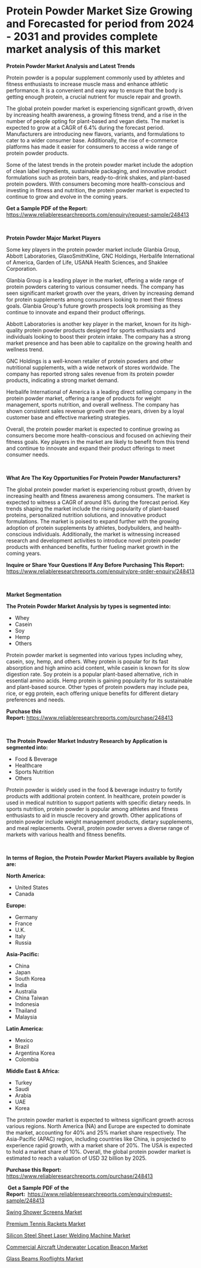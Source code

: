 <p><h1>Protein Powder Market Size Growing and Forecasted for period from 2024 - 2031 and provides complete market analysis of this market</h1></p><p><strong>Protein Powder Market Analysis and Latest Trends</strong></p>
<p><p>Protein powder is a popular supplement commonly used by athletes and fitness enthusiasts to increase muscle mass and enhance athletic performance. It is a convenient and easy way to ensure that the body is getting enough protein, a crucial nutrient for muscle repair and growth.</p><p>The global protein powder market is experiencing significant growth, driven by increasing health awareness, a growing fitness trend, and a rise in the number of people opting for plant-based and vegan diets. The market is expected to grow at a CAGR of 6.4% during the forecast period. Manufacturers are introducing new flavors, variants, and formulations to cater to a wider consumer base. Additionally, the rise of e-commerce platforms has made it easier for consumers to access a wide range of protein powder products.</p><p>Some of the latest trends in the protein powder market include the adoption of clean label ingredients, sustainable packaging, and innovative product formulations such as protein bars, ready-to-drink shakes, and plant-based protein powders. With consumers becoming more health-conscious and investing in fitness and nutrition, the protein powder market is expected to continue to grow and evolve in the coming years.</p></p>
<p><strong>Get a Sample PDF of the Report:&nbsp;</strong> <a href="https://www.reliableresearchreports.com/enquiry/request-sample/248413">https://www.reliableresearchreports.com/enquiry/request-sample/248413</a></p>
<p>&nbsp;</p>
<p><strong>Protein Powder Major Market Players</strong></p>
<p><p>Some key players in the protein powder market include Glanbia Group, Abbott Laboratories, GlaxoSmithKline, GNC Holdings, Herbalife International of America, Garden of Life, USANA Health Sciences, and Shaklee Corporation.</p><p>Glanbia Group is a leading player in the market, offering a wide range of protein powders catering to various consumer needs. The company has seen significant market growth over the years, driven by increasing demand for protein supplements among consumers looking to meet their fitness goals. Glanbia Group's future growth prospects look promising as they continue to innovate and expand their product offerings.</p><p>Abbott Laboratories is another key player in the market, known for its high-quality protein powder products designed for sports enthusiasts and individuals looking to boost their protein intake. The company has a strong market presence and has been able to capitalize on the growing health and wellness trend.</p><p>GNC Holdings is a well-known retailer of protein powders and other nutritional supplements, with a wide network of stores worldwide. The company has reported strong sales revenue from its protein powder products, indicating a strong market demand.</p><p>Herbalife International of America is a leading direct selling company in the protein powder market, offering a range of products for weight management, sports nutrition, and overall wellness. The company has shown consistent sales revenue growth over the years, driven by a loyal customer base and effective marketing strategies.</p><p>Overall, the protein powder market is expected to continue growing as consumers become more health-conscious and focused on achieving their fitness goals. Key players in the market are likely to benefit from this trend and continue to innovate and expand their product offerings to meet consumer needs.</p></p>
<p>&nbsp;</p>
<p><strong>What Are The Key Opportunities For Protein Powder Manufacturers?</strong></p>
<p><p>The global protein powder market is experiencing robust growth, driven by increasing health and fitness awareness among consumers. The market is expected to witness a CAGR of around 8% during the forecast period. Key trends shaping the market include the rising popularity of plant-based proteins, personalized nutrition solutions, and innovative product formulations. The market is poised to expand further with the growing adoption of protein supplements by athletes, bodybuilders, and health-conscious individuals. Additionally, the market is witnessing increased research and development activities to introduce novel protein powder products with enhanced benefits, further fueling market growth in the coming years.</p></p>
<p><strong>Inquire or Share Your Questions If Any Before Purchasing This Report:</strong> <a href="https://www.reliableresearchreports.com/enquiry/pre-order-enquiry/248413">https://www.reliableresearchreports.com/enquiry/pre-order-enquiry/248413</a></p>
<p>&nbsp;</p>
<p><strong>Market Segmentation</strong></p>
<p><strong>The Protein Powder Market Analysis by types is segmented into:</strong></p>
<p><ul><li>Whey</li><li>Casein</li><li>Soy</li><li>Hemp</li><li>Others</li></ul></p>
<p><p>Protein powder market is segmented into various types including whey, casein, soy, hemp, and others. Whey protein is popular for its fast absorption and high amino acid content, while casein is known for its slow digestion rate. Soy protein is a popular plant-based alternative, rich in essential amino acids. Hemp protein is gaining popularity for its sustainable and plant-based source. Other types of protein powders may include pea, rice, or egg protein, each offering unique benefits for different dietary preferences and needs.</p></p>
<p><strong>Purchase this Report:&nbsp;</strong><a href="https://www.reliableresearchreports.com/purchase/248413">https://www.reliableresearchreports.com/purchase/248413</a></p>
<p>&nbsp;</p>
<p><strong>The Protein Powder Market Industry Research by Application is segmented into:</strong></p>
<p><ul><li>Food & Beverage</li><li>Healthcare</li><li>Sports Nutrition</li><li>Others</li></ul></p>
<p><p>Protein powder is widely used in the food & beverage industry to fortify products with additional protein content. In healthcare, protein powder is used in medical nutrition to support patients with specific dietary needs. In sports nutrition, protein powder is popular among athletes and fitness enthusiasts to aid in muscle recovery and growth. Other applications of protein powder include weight management products, dietary supplements, and meal replacements. Overall, protein powder serves a diverse range of markets with various health and fitness benefits.</p></p>
<p>&nbsp;</p>
<p><strong>In terms of Region, the Protein Powder Market Players available by Region are:</strong></p>
<p>
    <p> <strong> North America: </strong>
        <ul>
            <li>United States</li>
            <li>Canada</li>
        </ul>
        </p> 
    <p> <strong> Europe: </strong>
        <ul>
            <li>Germany</li>
            <li>France</li>
            <li>U.K.</li>
            <li>Italy</li>
            <li>Russia</li>
        </ul>
        </p> 
    <p> <strong> Asia-Pacific: </strong>
        <ul>
            <li>China</li>
            <li>Japan</li>
            <li>South Korea</li>
            <li>India</li>
            <li>Australia</li>
            <li>China Taiwan</li>
            <li>Indonesia</li>
            <li>Thailand</li>
            <li>Malaysia</li>
        </ul>
        </p> 
    <p> <strong> Latin America: </strong>
        <ul>
            <li>Mexico</li>
            <li>Brazil</li>
            <li>Argentina Korea</li>
            <li>Colombia</li>
        </ul>
        </p> 
    <p> <strong> Middle East & Africa: </strong>
        <ul>
            <li>Turkey</li>
            <li>Saudi</li>
            <li>Arabia</li>
            <li>UAE</li>
            <li>Korea</li>
        </ul>
    </p>
    </p>
<p><p>The protein powder market is expected to witness significant growth across various regions. North America (NA) and Europe are expected to dominate the market, accounting for 40% and 25% market share respectively. The Asia-Pacific (APAC) region, including countries like China, is projected to experience rapid growth, with a market share of 20%. The USA is expected to hold a market share of 10%. Overall, the global protein powder market is estimated to reach a valuation of USD 32 billion by 2025.</p></p>
<p><strong>Purchase this Report: </strong><a href="https://www.reliableresearchreports.com/purchase/248413">https://www.reliableresearchreports.com/purchase/248413</a></p>
<p>&nbsp;<strong>Get a Sample PDF of the Report:&nbsp;&nbsp;</strong><a href="https://www.reliableresearchreports.com/enquiry/request-sample/248413">https://www.reliableresearchreports.com/enquiry/request-sample/248413</a></p>
<p><strong></strong></p>
<p><p><a href="https://noble-drawer-34c.notion.site/Swing-Shower-Screens-Market-Analysis-Examines-its-Scope-on-Growth-Opportunities-and-Forecasted-Tren-1896353820bf4b51a1728b2e6f88defd">Swing Shower Screens Market</a></p><p><a href="https://view.publitas.com/reportprime-1/premium-tennis-rackets-market-with-the-goal-of-estimating-the-market-size-and-future-growth-potential-of-various-market-segments-based-on-component-applications-end-user-and-region-_v88q88o6mlb/">Premium Tennis Rackets Market</a></p><p><a href="https://three-jumbo-f6d.notion.site/Silicon-Steel-Sheet-Laser-Welding-Machine-Market-Research-Report-Provides-Critical-Insights-that-can-c1f03a66f1bf42889e7620a54d533f96">Silicon Steel Sheet Laser Welding Machine Market</a></p><p><a href="https://iodized-pantydraco-05c.notion.site/Insights-into-Commercial-Aircraft-Underwater-Location-Beacon-Market-Size-Analysing-Market-Share-Tr-848915a45021495a9877a5afb81ea870">Commercial Aircraft Underwater Location Beacon Market</a></p><p><a href="https://view.publitas.com/reportprime-1/glass-beams-rooflights-market-furnish-information-about-market-size-market-share-market-dynamics-and-projections-spanning-from-2024-to-2031/">Glass Beams Rooflights Market</a></p></p>